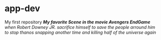 # app-dev
My first repository
 ***My favorite Scene in the movie Avengers EndGame***
 *when Robert Downey JR. sacrifice himself to save the people arround him to stop thanos snapping another time and killing half of the universe again*


 
